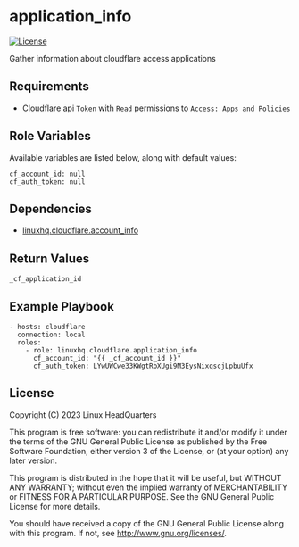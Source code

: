 # application\_info

[![License](https://img.shields.io/badge/license-GPLv3-brightgreen.svg?style=flat)](COPYING)

Gather information about cloudflare access applications

## Requirements

* Cloudflare api `Token` with `Read` permissions to `Access: Apps and Policies`

## Role Variables

Available variables are listed below, along with default values:

    cf_account_id: null
    cf_auth_token: null

## Dependencies

* [linuxhq.cloudflare.account_info](https://github.com/linuxhq/ansible-collection-cloudflare/tree/main/roles/account_info)

## Return Values

    _cf_application_id

## Example Playbook

    - hosts: cloudflare
      connection: local
      roles:
        - role: linuxhq.cloudflare.application_info
          cf_account_id: "{{ _cf_account_id }}"
          cf_auth_token: LYwUWCwe33KWgtRbXUgi9M3EysNixqscjLpbuUfx

## License

Copyright (C) 2023 Linux HeadQuarters

This program is free software: you can redistribute it and/or modify
it under the terms of the GNU General Public License as published by
the Free Software Foundation, either version 3 of the License, or
(at your option) any later version.

This program is distributed in the hope that it will be useful,
but WITHOUT ANY WARRANTY; without even the implied warranty of
MERCHANTABILITY or FITNESS FOR A PARTICULAR PURPOSE. See the
GNU General Public License for more details.

You should have received a copy of the GNU General Public License
along with this program. If not, see <http://www.gnu.org/licenses/>.
